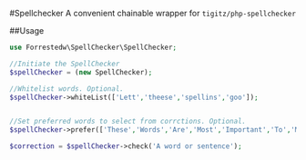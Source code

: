 #Spellchecker
A convenient chainable wrapper for `tigitz/php-spellchecker`

##Usage
```php
use Forrestedw\SpellChecker\SpellChecker;

//Initiate the SpellChecker
$spellChecker = (new SpellChecker);

//Whitelist words. Optional.
$spellChecker->whiteList(['Lett','theese','spellins','goo']);


//Set preferred words to select from corrctions. Optional.
$spellChecker->prefer(['These','Words','Are','Most','Important','To','Me']);

$correction = $spellChecker->check('A word or sentence');
```
